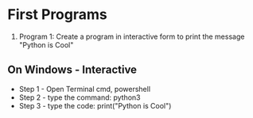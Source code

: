 # First Programs

1. Program 1:
Create a program in interactive form to print the message "Python is Cool"

## On Windows - Interactive
- Step 1 - Open Terminal cmd, powershell
- Step 2 - type the command: python3
- Step 3 - type the code: print("Python is Cool")

